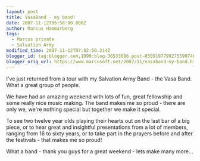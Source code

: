 ```yaml
---
layout: post
title: VasaBand - my band!
date: 2007-11-12T06:58:00.000Z
author: Marcus Hammarberg
tags:
  - Marcus private
  - Salvation Army
modified_time: 2007-11-12T07:02:50.314Z
blogger_id: tag:blogger.com,1999:blog-36533086.post-8509197799275590746
blogger_orig_url: https://www.marcusoft.net/2007/11/vasaband-my-band.html
---
```


I've just returned from a tour with my Salvation Army Band - the
Vasa
Band. What a great group of people.

We have had an amazing weekend with lots of fun, great fellowship and
some really nice music making. The band makes me so proud - there are
only we, we're nothing special but together we make it special.

To see two twelve year olds playing their hearts out on the
last bar of a big piece, or to hear great and insightful presentations
from a lot of members, ranging from 16 to sixty years, or to take part
in the prayers before and after the festivals - that makes me so
proud!

What a band - thank you guys for a great weekend - lets make many
more...
